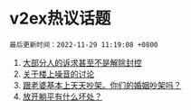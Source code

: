 # v2ex热议话题

`最后更新时间：2022-11-29 11:19:08 +0800`

1. [大部分人的诉求甚至不是解除封控](https://www.v2ex.com/t/898679)
1. [关于楼上噪音的讨论](https://www.v2ex.com/t/898568)
1. [跟老婆基本上天天吵架。你们的婚姻吵架吗？](https://www.v2ex.com/t/898602)
1. [放开躺平有什么坏处？](https://www.v2ex.com/t/898693)

